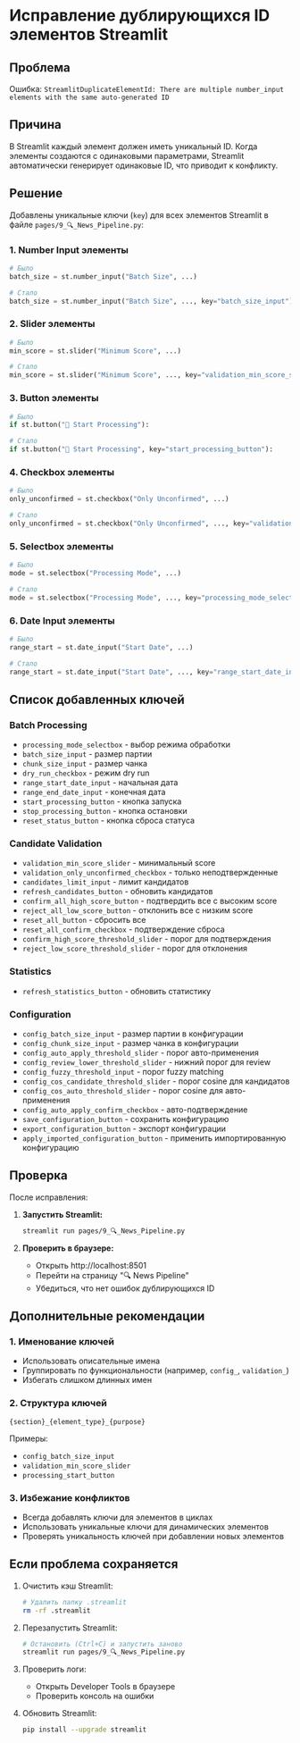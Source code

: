 # Исправление дублирующихся ID элементов Streamlit

## Проблема

Ошибка: `StreamlitDuplicateElementId: There are multiple number_input elements with the same auto-generated ID`

## Причина

В Streamlit каждый элемент должен иметь уникальный ID. Когда элементы создаются с одинаковыми параметрами, Streamlit автоматически генерирует одинаковые ID, что приводит к конфликту.

## Решение

Добавлены уникальные ключи (`key`) для всех элементов Streamlit в файле `pages/9_🔍_News_Pipeline.py`:

### 1. Number Input элементы

```python
# Было
batch_size = st.number_input("Batch Size", ...)

# Стало
batch_size = st.number_input("Batch Size", ..., key="batch_size_input")
```

### 2. Slider элементы

```python
# Было
min_score = st.slider("Minimum Score", ...)

# Стало
min_score = st.slider("Minimum Score", ..., key="validation_min_score_slider")
```

### 3. Button элементы

```python
# Было
if st.button("🚀 Start Processing"):

# Стало
if st.button("🚀 Start Processing", key="start_processing_button"):
```

### 4. Checkbox элементы

```python
# Было
only_unconfirmed = st.checkbox("Only Unconfirmed", ...)

# Стало
only_unconfirmed = st.checkbox("Only Unconfirmed", ..., key="validation_only_unconfirmed_checkbox")
```

### 5. Selectbox элементы

```python
# Было
mode = st.selectbox("Processing Mode", ...)

# Стало
mode = st.selectbox("Processing Mode", ..., key="processing_mode_selectbox")
```

### 6. Date Input элементы

```python
# Было
range_start = st.date_input("Start Date", ...)

# Стало
range_start = st.date_input("Start Date", ..., key="range_start_date_input")
```

## Список добавленных ключей

### Batch Processing
- `processing_mode_selectbox` - выбор режима обработки
- `batch_size_input` - размер партии
- `chunk_size_input` - размер чанка
- `dry_run_checkbox` - режим dry run
- `range_start_date_input` - начальная дата
- `range_end_date_input` - конечная дата
- `start_processing_button` - кнопка запуска
- `stop_processing_button` - кнопка остановки
- `reset_status_button` - кнопка сброса статуса

### Candidate Validation
- `validation_min_score_slider` - минимальный score
- `validation_only_unconfirmed_checkbox` - только неподтвержденные
- `candidates_limit_input` - лимит кандидатов
- `refresh_candidates_button` - обновить кандидатов
- `confirm_all_high_score_button` - подтвердить все с высоким score
- `reject_all_low_score_button` - отклонить все с низким score
- `reset_all_button` - сбросить все
- `reset_all_confirm_checkbox` - подтверждение сброса
- `confirm_high_score_threshold_slider` - порог для подтверждения
- `reject_low_score_threshold_slider` - порог для отклонения

### Statistics
- `refresh_statistics_button` - обновить статистику

### Configuration
- `config_batch_size_input` - размер партии в конфигурации
- `config_chunk_size_input` - размер чанка в конфигурации
- `config_auto_apply_threshold_slider` - порог авто-применения
- `config_review_lower_threshold_slider` - нижний порог для review
- `config_fuzzy_threshold_input` - порог fuzzy matching
- `config_cos_candidate_threshold_slider` - порог cosine для кандидатов
- `config_cos_auto_threshold_slider` - порог cosine для авто-применения
- `config_auto_apply_confirm_checkbox` - авто-подтверждение
- `save_configuration_button` - сохранить конфигурацию
- `export_configuration_button` - экспорт конфигурации
- `apply_imported_configuration_button` - применить импортированную конфигурацию

## Проверка

После исправления:

1. **Запустить Streamlit:**
   ```bash
   streamlit run pages/9_🔍_News_Pipeline.py
   ```

2. **Проверить в браузере:**
   - Открыть http://localhost:8501
   - Перейти на страницу "🔍 News Pipeline"
   - Убедиться, что нет ошибок дублирующихся ID

## Дополнительные рекомендации

### 1. Именование ключей
- Использовать описательные имена
- Группировать по функциональности (например, `config_`, `validation_`)
- Избегать слишком длинных имен

### 2. Структура ключей
```
{section}_{element_type}_{purpose}
```
Примеры:
- `config_batch_size_input`
- `validation_min_score_slider`
- `processing_start_button`

### 3. Избежание конфликтов
- Всегда добавлять ключи для элементов в циклах
- Использовать уникальные ключи для динамических элементов
- Проверять уникальность ключей при добавлении новых элементов

## Если проблема сохраняется

1. Очистить кэш Streamlit:
   ```bash
   # Удалить папку .streamlit
   rm -rf .streamlit
   ```

2. Перезапустить Streamlit:
   ```bash
   # Остановить (Ctrl+C) и запустить заново
   streamlit run pages/9_🔍_News_Pipeline.py
   ```

3. Проверить логи:
   - Открыть Developer Tools в браузере
   - Проверить консоль на ошибки

4. Обновить Streamlit:
   ```bash
   pip install --upgrade streamlit
   ```
